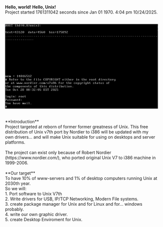 **Hello, world! Hello, Unix!** <br />
Project started 1761311042 seconds since Jan 01 1970. 4:04 pm 10/24/2025.<br />
<br />

![Can not load picture.. ](/pictures/hello.png "")

<br />
**Introduction** <br />
Project targeted at reborn of former former greatness of Unix. This free distribution of Unix v7th port by Nordier to i386 will be updated with my own drivers... and will make Unix suitable for using on desktops and server platforms. <br />
<br />
The project can exist only because of Robert Nordier (https://www.nordier.com/), who ported original Unix V7 to i386 machine in 1999-2006. <br />
<br />
**Our target** <br />
To have 10% of www-servers and 1% of desktop computers running Unix at 2030th year.<br /> 
So we will:<br />
1. Port software to Unix V7th <br />
2. Write drivers for USB, IP/TCP Networking, Modern File systems.<br />
3. create package manager for Unix and for Linux and for... windows probably.<br />
4. write our own graphic driver.<br />
5. create Desktop Enviroment for Unix.<br />
